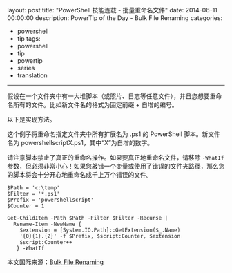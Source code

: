 ﻿layout: post
title: "PowerShell 技能连载 - 批量重命名文件"
date: 2014-06-11 00:00:00
description: PowerTip of the Day - Bulk File Renaming
categories:
- powershell
- tip
tags:
- powershell
- tip
- powertip
- series
- translation
---
假设在一个文件夹中有一大堆脚本（或照片、日志等任意文件），并且您想要重命名所有的文件。比如新文件名的格式为固定前缀 + 自增的编号。

以下是实现方法。

这个例子将重命名指定文件夹中所有扩展名为 .ps1 的 PowerShell 脚本。新文件名为 powershellscriptX.ps1，其中“X”为自增的数字。

请注意脚本禁止了真正的重命名操作。如果要真正地重命名文件，请移除 `-WhatIf` 参数，但必须非常小心！如果您敲错一个变量或使用了错误的文件夹路径，那么您的脚本将会十分开心地重命名成千上万个错误的文件。

    $Path = 'c:\temp'
    $Filter = '*.ps1'
    $Prefix = 'powershellscript'
    $Counter = 1
    
    Get-ChildItem -Path $Path -Filter $Filter -Recurse |
      Rename-Item -NewName {
        $extension = [System.IO.Path]::GetExtension($_.Name)
        '{0}{1}.{2}' -f $Prefix, $script:Counter, $extension
        $script:Counter++
       } -WhatIf

<!--more-->
本文国际来源：[Bulk File Renaming](http://community.idera.com/powershell/powertips/b/tips/posts/bulk-file-renaming)
